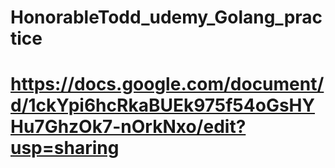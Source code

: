 # HonorableTodd_udemy_Golang_practice
# https://docs.google.com/document/d/1ckYpi6hcRkaBUEk975f54oGsHYHu7GhzOk7-nOrkNxo/edit?usp=sharing
